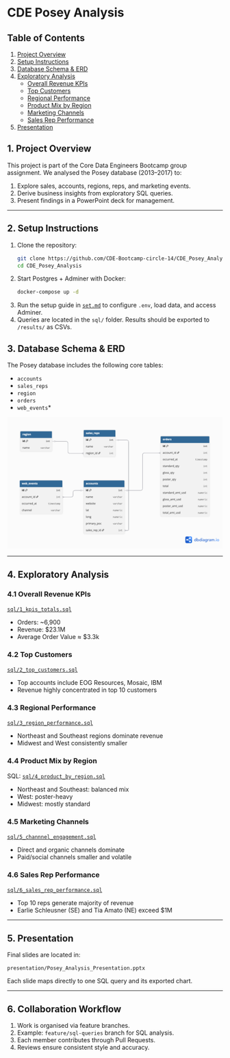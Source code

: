 # CDE Posey Analysis

## Table of Contents
1. [Project Overview](#1-project-overview)
2. [Setup Instructions](#2-setup-instructions)
3. [Database Schema & ERD](#3-database-schema--erd)
4. [Exploratory Analysis](#4-exploratory-analysis)
   - [Overall Revenue KPIs](#41-overall-revenue-kpis)
   - [Top Customers](#42-top-customers)
   - [Regional Performance](#43-regional-performance)
   - [Product Mix by Region](#44-product-mix-by-region)
   - [Marketing Channels](#45-marketing-channels)
   - [Sales Rep Performance](#46-sales-rep-performance)
5. [Presentation](#5-presentation)


## 1. Project Overview
This project is part of the Core Data Engineers Bootcamp group assignment.
We analysed the Posey database (2013–2017) to:
1. Explore sales, accounts, regions, reps, and marketing events.
2. Derive business insights from exploratory SQL queries.
3. Present findings in a PowerPoint deck for management.


----

## 2. Setup Instructions
1. Clone the repository:
   ```bash
   git clone https://github.com/CDE-Bootcamp-circle-14/CDE_Posey_Analysis.git
   cd CDE_Posey_Analysis
   ```
2. Start Postgres + Adminer with Docker:
   ```bash
   docker-compose up -d
   ```
3. Run the setup guide in [`set.md`](set.md) to configure `.env`, load data, and access Adminer.
4. Queries are located in the `sql/` folder. Results should be exported to `/results/` as CSVs.
## 3. Database Schema & ERD
The Posey database includes the following core tables:
* `accounts`
* `sales_reps`
* `region`
* `orders`
* `web_events`*

![posey_erd.png`](posey_erd.png)


-----

## 4. Exploratory Analysis
### 4.1 Overall Revenue KPIs
[`sql/1_kpis_totals.sql`](sql/1_kpis_totals.sql)
* Orders: \~6,900
* Revenue: \$23.1M
* Average Order Value ≈ \$3.3k
### 4.2 Top Customers
[`sql/2_top_customers.sql`](sql/2_top_customers.sql)
* Top accounts include EOG Resources, Mosaic, IBM
* Revenue highly concentrated in top 10 customers
### 4.3 Regional Performance
[`sql/3_region_performance.sql`](sql/3_region_performance.sql)
* Northeast and Southeast regions dominate revenue
* Midwest and West consistently smaller
### 4.4 Product Mix by Region
SQL: [`sql/4_product_by_region.sql`](sql/4_product_by_region.sql)
* Northeast and Southeast: balanced mix
* West: poster-heavy
* Midwest: mostly standard
### 4.5 Marketing Channels
[`sql/5_channnel_engagement.sql`](sql/5_channnel_engagement.sql)
* Direct and organic channels dominate
* Paid/social channels smaller and volatile
### 4.6 Sales Rep Performance
[`sql/6_sales_rep_performance.sql`](sql/6_sales_rep_performance.sql)
* Top 10 reps generate majority of revenue
* Earlie Schleusner (SE) and Tia Amato (NE) exceed \$1M

----

## 5. Presentation
Final slides are located in:
```
presentation/Posey_Analysis_Presentation.pptx
```
Each slide maps directly to one SQL query and its exported chart.

---

## 6. Collaboration Workflow
1. Work is organised via feature branches.
2. Example: `feature/sql-queries` branch for SQL analysis.
3. Each member contributes through Pull Requests.
4. Reviews ensure consistent style and accuracy.
